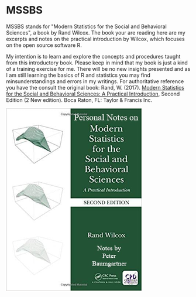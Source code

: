 # MSSBS

MSSBS stands for "Modern Statistics for the Social and Behavioral Sciences", a book by Rand Wilcox. The book your are reading here are my excerpts and notes on the practical introduction by Wilcox, which focuses on the open source software R.

My intention is to learn and explore the concepts and procedures taught from this introductory book. Please keep in mind that my book is just a kind of a training exercise for me. There will be no new insights presented and as I am still learning the basics of R and statistics you may find minsunderstandings and errors in my writings. For authoritative reference you have the consult the original book: Rand, W. (2017). [Modern Statistics for the Social and Behavioral Sciences: A Practical Introduction](https://www.crcpress.com/Modern-Statistics-for-the-Social-and-Behavioral-Sciences-A-Practical-Introduction/Wilcox/p/book/9781498796781), Second Edition (2 New edition). Boca Raton, FL: Taylor & Francis Inc.

![Cover of Modern Statistics for the Social and Behavioral Sciences: A Practical Introduction](images/MSSBS-Notes-cover-min.jpg)
